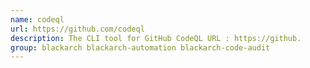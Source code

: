 ```yaml
---
name: codeql
url: https://github.com/codeql
description: The CLI tool for GitHub CodeQL URL : https://github.
group: blackarch blackarch-automation blackarch-code-audit
---
```

